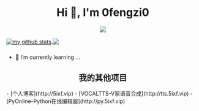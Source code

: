 <h1 align="center">Hi 👋, I'm 0fengzi0</h1>

<p align="center"> 
  <img src="https://profile-counter.glitch.me/0fengzi0/count.svg" />
</p>

<a href="https://github.com/0fengzi0">
  <img align="center" src="https://github-readme-stats-teal.vercel.app/api?username=0fengzi0&show_icons=truet&include_all_commits=True&hide=contribs" alt="my github stats" />
</a>

<a href="https://github.com/0fengzi0">
  <!-- Change the `github-readme-stats.anuraghazra1.vercel.app` to `github-readme-stats.vercel.app`  -->
  <img align="center" src="https://github-readme-stats-teal.vercel.app/api/top-langs/?username=0fengzi0&layout=compact" />
</a>

###
- 🌱 I’m currently learning ...

<h2 align="center">我的其他项目</h2>
- [个人博客](http://5ixf.vip)
- [VOCALTTS-V家语音合成](http://tts.5ixf.vip)
- [PyOnline-Python在线编辑器](http://py.5ixf.vip)
